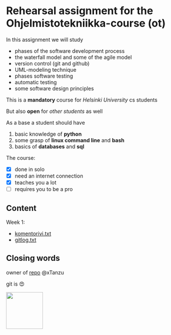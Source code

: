 # Rehearsal assignment for the Ohjelmistotekniikka-course (ot) #

In this assignment we will study
  * phases of the software development process
  * the waterfall model and some of the agile model
  * version control (git and github)
  * UML-modeling technique
  * phases software testing
  * automatic testing
  * some software design principles

This is a **mandatory** course for *Helsinki University* cs students

But also **open** for *other students* as well

As a base a student should have
  1. basic knowledge of **python**
  1. some grasp of **linux command line** and **bash**
  1. basics of **databases** and **sql**

The course:
  - [x] done in solo
  - [x] need an internet connection
  - [x] teaches you a lot
  - [ ] requires you to be a pro

## Content ##

Week 1:
  * [komentorivi.txt](https://github.com/xTanzu/ot-harjoitustyo/blob/master/laskarit/viikko1/komentorivi.txt)
  * [gitlog.txt](https://github.com/xTanzu/ot-harjoitustyo/blob/master/laskarit/viikko1/gitlog.txt)

## Closing words ##

owner of [repo](https://github.com/xTanzu/ot-harjoitustyo) @xTanzu

git is :heart_eyes:

<img src="https://github.githubassets.com/images/modules/logos_page/Octocat.png" width=100>
